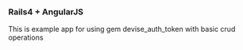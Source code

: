 <h3>Rails4 + AngularJS </h3>
<p>This is example app for using gem devise_auth_token with basic crud operations </p>
